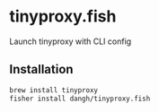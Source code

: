 # tinyproxy.fish
Launch tinyproxy with CLI config

## Installation

```sh
brew install tinyproxy
fisher install dangh/tinyproxy.fish
```
